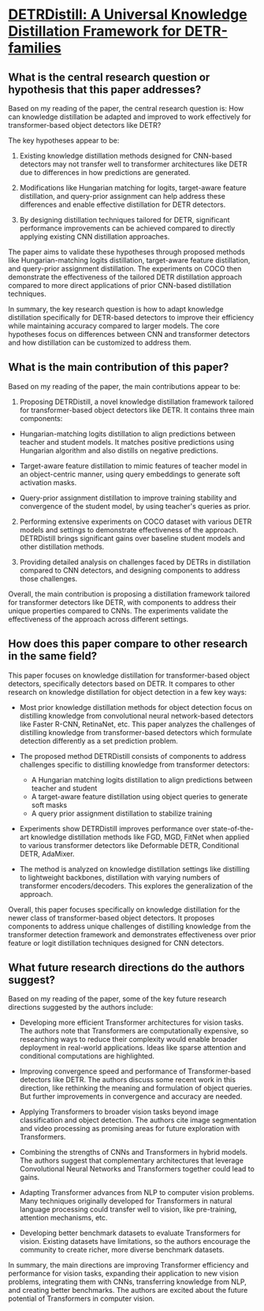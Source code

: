 # [DETRDistill: A Universal Knowledge Distillation Framework for   DETR-families](https://arxiv.org/abs/2211.10156)

## What is the central research question or hypothesis that this paper addresses?

 Based on my reading of the paper, the central research question is: How can knowledge distillation be adapted and improved to work effectively for transformer-based object detectors like DETR? 

The key hypotheses appear to be:

1) Existing knowledge distillation methods designed for CNN-based detectors may not transfer well to transformer architectures like DETR due to differences in how predictions are generated.

2) Modifications like Hungarian matching for logits, target-aware feature distillation, and query-prior assignment can help address these differences and enable effective distillation for DETR detectors. 

3) By designing distillation techniques tailored for DETR, significant performance improvements can be achieved compared to directly applying existing CNN distillation approaches.

The paper aims to validate these hypotheses through proposed methods like Hungarian-matching logits distillation, target-aware feature distillation, and query-prior assignment distillation. The experiments on COCO then demonstrate the effectiveness of the tailored DETR distillation approach compared to more direct applications of prior CNN-based distillation techniques.

In summary, the key research question is how to adapt knowledge distillation specifically for DETR-based detectors to improve their efficiency while maintaining accuracy compared to larger models. The core hypotheses focus on differences between CNN and transformer detectors and how distillation can be customized to address them.


## What is the main contribution of this paper?

 Based on my reading of the paper, the main contributions appear to be:

1. Proposing DETRDistill, a novel knowledge distillation framework tailored for transformer-based object detectors like DETR. It contains three main components:

- Hungarian-matching logits distillation to align predictions between teacher and student models. It matches positive predictions using Hungarian algorithm and also distills on negative predictions.

- Target-aware feature distillation to mimic features of teacher model in an object-centric manner, using query embeddings to generate soft activation masks. 

- Query-prior assignment distillation to improve training stability and convergence of the student model, by using teacher's queries as prior.

2. Performing extensive experiments on COCO dataset with various DETR models and settings to demonstrate effectiveness of the approach. DETRDistill brings significant gains over baseline student models and other distillation methods.

3. Providing detailed analysis on challenges faced by DETRs in distillation compared to CNN detectors, and designing components to address those challenges.

Overall, the main contribution is proposing a distillation framework tailored for transformer detectors like DETR, with components to address their unique properties compared to CNNs. The experiments validate the effectiveness of the approach across different settings.


## How does this paper compare to other research in the same field?

 This paper focuses on knowledge distillation for transformer-based object detectors, specifically detectors based on DETR. It compares to other research on knowledge distillation for object detection in a few key ways:

- Most prior knowledge distillation methods for object detection focus on distilling knowledge from convolutional neural network-based detectors like Faster R-CNN, RetinaNet, etc. This paper analyzes the challenges of distilling knowledge from transformer-based detectors which formulate detection differently as a set prediction problem.

- The proposed method DETRDistill consists of components to address challenges specific to distilling knowledge from transformer detectors:
  - A Hungarian matching logits distillation to align predictions between teacher and student
  - A target-aware feature distillation using object queries to generate soft masks
  - A query prior assignment distillation to stabilize training

- Experiments show DETRDistill improves performance over state-of-the-art knowledge distillation methods like FGD, MGD, FitNet when applied to various transformer detectors like Deformable DETR, Conditional DETR, AdaMixer.

- The method is analyzed on knowledge distillation settings like distilling to lightweight backbones, distillation with varying numbers of transformer encoders/decoders. This explores the generalization of the approach.

Overall, this paper focuses specifically on knowledge distillation for the newer class of transformer-based object detectors. It proposes components to address unique challenges of distilling knowledge from the transformer detection framework and demonstrates effectiveness over prior feature or logit distillation techniques designed for CNN detectors.


## What future research directions do the authors suggest?

 Based on my reading of the paper, some of the key future research directions suggested by the authors include:

- Developing more efficient Transformer architectures for vision tasks. The authors note that Transformers are computationally expensive, so researching ways to reduce their complexity would enable broader deployment in real-world applications. Ideas like sparse attention and conditional computations are highlighted.

- Improving convergence speed and performance of Transformer-based detectors like DETR. The authors discuss some recent work in this direction, like rethinking the meaning and formulation of object queries. But further improvements in convergence and accuracy are needed.

- Applying Transformers to broader vision tasks beyond image classification and object detection. The authors cite image segmentation and video processing as promising areas for future exploration with Transformers.

- Combining the strengths of CNNs and Transformers in hybrid models. The authors suggest that complementary architectures that leverage Convolutional Neural Networks and Transformers together could lead to gains.

- Adapting Transformer advances from NLP to computer vision problems. Many techniques originally developed for Transformers in natural language processing could transfer well to vision, like pre-training, attention mechanisms, etc.

- Developing better benchmark datasets to evaluate Transformers for vision. Existing datasets have limitations, so the authors encourage the community to create richer, more diverse benchmark datasets.

In summary, the main directions are improving Transformer efficiency and performance for vision tasks, expanding their application to new vision problems, integrating them with CNNs, transferring knowledge from NLP, and creating better benchmarks. The authors are excited about the future potential of Transformers in computer vision.
